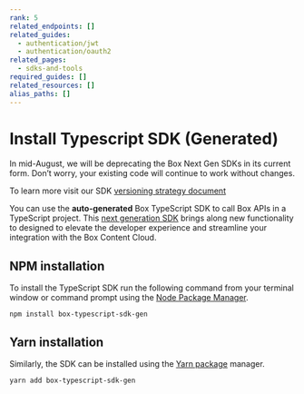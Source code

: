 ```yaml
---
rank: 5
related_endpoints: []
related_guides:
  - authentication/jwt
  - authentication/oauth2
related_pages:
  - sdks-and-tools
required_guides: []
related_resources: []
alias_paths: []
---
```


# Install Typescript SDK (Generated)

<Message type='warning'>
  In mid-August, we will be deprecating the Box Next Gen SDKs in its current form. Don’t worry, your existing code will continue to work without changes. 

  To learn more visit our SDK [versioning strategy document][versioning]
</Message>

You can use the **auto-generated** Box TypeScript SDK to call Box APIs in a TypeScript project.
This [next generation SDK][next-gen] brings along new functionality to designed to elevate the developer experience and streamline your integration with the Box Content Cloud.

## NPM installation

To install the TypeScript SDK run the following command from your terminal
window or command prompt using the [Node Package Manager][npm].

```shell
npm install box-typescript-sdk-gen
```

## Yarn installation

Similarly, the SDK can be installed using the [Yarn package][yarn] manager.

```shell
yarn add box-typescript-sdk-gen
```

[npm]: https://www.npmjs.com/
[yarn]: https://yarnpkg.com/
[next-gen]: g://tooling/sdks#next-generation-sdks
[versioning]: g://tooling/sdks/sdk-versioning
